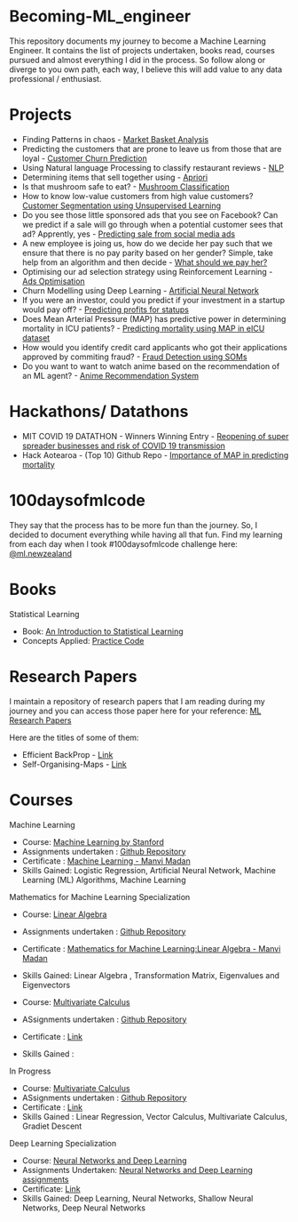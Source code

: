 # Becoming-ML_engineer
This repository documents my journey to become a Machine Learning Engineer. It contains the list of projects undertaken, books read, courses pursued and almost everything I did in the process. So follow along or diverge to you own path, each way, I believe this will add value to any data professional / enthusiast.

# Projects 
* Finding Patterns in chaos - [Market Basket Analysis](https://github.com/manvimadan12/Market-Basket-Analysis) 
* Predicting the customers that are prone to leave us from those that are loyal - [Customer Churn Prediction](https://github.com/manvimadan12/Customer-Churn-Prediction)
* Using Natural language Processing to classify restaurant reviews - [NLP](https://github.com/manvimadan12/NLP) 
* Determining items that sell together using - [Apriori](https://github.com/manvimadan12/Apriori-)
* Is that mushroom safe to eat? - [Mushroom Classification](https://github.com/manvimadan12/Mushroom-Classification)
* How to know low-value customers from high value customers? [Customer Segmentation using Unsupervised Learning](https://github.com/manvimadan12/Mall-Customer-Segmentation)
* Do you see those little sponsored ads that you see on Facebook? Can we predict if a sale will go through when a potential customer sees that ad? Apprently, yes - [Predicting sale from social media ads](https://github.com/manvimadan12/Predicting-sale-from-social-media-ads-) 
* A new employee is joing us, how do we decide her pay such that we ensure that there is no pay parity based on her gender? Simple, take help from an algorithm and then decide - [What should we pay her?](https://github.com/manvimadan12/What-should-we-pay-her-)
* Optimising our ad selection strategy using Reinforcement Learning - [Ads Optimisation](https://github.com/manvimadan12/Ads-Optimisation)
* Churn Modelling using Deep Learning - [Artificial Neural Network](https://github.com/manvimadan12/ANN)  
* If you were an investor, could you predict if your investment in a startup would pay off? - [Predicting profits for statups](https://github.com/manvimadan12/Predicting_Profits_for_startups)
* Does Mean Arterial Pressure (MAP) has predictive power in determining mortality in ICU patients? - [Predicting mortality using MAP in eICU dataset](https://github.com/manvimadan12/Predicting_Mortality_using_BP_in_eICU_dataset)
* How would you identify credit card applicants who got their applications approved by commiting fraud? - [Fraud Detection using SOMs](https://github.com/manvimadan12/Fraud-detection)
* Do you want to want to watch anime based on the recommendation of an ML agent? - [Anime Recommendation System](https://github.com/manvimadan12/Anime-Recommendation-System)

# Hackathons/ Datathons
* MIT COVID 19 DATATHON - Winners 
Winning Entry - [Reopening of super spreader businesses and risk of COVID 19 transmission](https://github.com/garbamoussa/Reopening-of-super-spreader-businesses-and-risk-of-COVID-19-transmission-)
* Hack Aotearoa - (Top 10)
Github Repo - [Importance of MAP in predicting mortality](https://github.com/manvimadan12/Importance-of-MAP-in-predicting-mortality-)

# 100daysofmlcode
They say that the process has to be more fun than the journey. So, I decided to document everything while having all that fun. Find my learning from each day when I took #100daysofmlcode challenge here: [@ml.newzealand](https://www.instagram.com/ml.newzealand/)

# Books
Statistical Learning 
* Book: [An Introduction to Statistical Learning](http://faculty.marshall.usc.edu/gareth-james/ISL/ISLR%20Seventh%20Printing.pdf)
* Concepts Applied: [Practice Code](https://github.com/manvimadan12/Statistical-Learning)


# Research Papers
I maintain a repository of research papers that I am reading during my journey and you can access those paper here for your reference: [ML Research Papers](https://github.com/manvimadan12/ML-Research-Papers-)

Here are the titles of some of them:
* Efficient BackProp - [Link](https://github.com/manvimadan12/ML-Research-Papers-/tree/master/Deep%20Learning)
* Self-Organising-Maps - [Link](https://github.com/manvimadan12/ML-Research-Papers-/blob/master/Deep%20Learning/SOM/1990-Kohonen-PIEEE.pdf)

# Courses 
Machine Learning 
* Course: [Machine Learning by Stanford](https://www.coursera.org/learn/machine-learning)
* Assignments undertaken : [Github Repository](https://github.com/manvimadan12/Machine_Learning-Stanford-)
* Certificate : [Machine Learning - Manvi Madan](https://www.coursera.org/account/accomplishments/records/D3BM9EL7TGT5)
* Skills Gained: Logistic Regression, Artificial Neural Network, Machine Learning (ML) Algorithms, Machine Learning

Mathematics for Machine Learning Specialization
* Course: [Linear Algebra](https://www.coursera.org/learn/linear-algebra-machine-learning)
* Assignments undertaken : [Github Repository](https://github.com/manvimadan12/Mathematics-for-Machine-Learning-)
* Certificate : [Mathematics for Machine Learning:Linear Algebra - Manvi Madan](https://www.coursera.org/account/accomplishments/records/XXSATB4VXR4D)
* Skills Gained: Linear Algebra , Transformation Matrix,  Eigenvalues and Eigenvectors


* Course: [Multivariate Calculus]()
* ASsignments undertaken : [Github Repository](https://github.com/manvimadan12/Mathematics-for-Machine-Learning-)
* Certificate : [Link](https://www.coursera.org/account/accomplishments/records/RRUN7CHZAR95)
* Skills Gained : 

In Progress
* Course: [Multivariate Calculus]()
* ASsignments undertaken : [Github Repository](https://github.com/manvimadan12/Mathematics-for-Machine-Learning-)
* Certificate : [Link](https://www.coursera.org/account/accomplishments/records/RRUN7CHZAR95)
* Skills Gained : Linear Regression, Vector Calculus, Multivariate Calculus, Gradiet Descent


Deep Learning Specialization
* Course: [Neural Networks and Deep Learning]()
* Assignments Undertaken: [Neural Networks and Deep Learning assignments](https://github.com/manvimadan12/Deep_Learning_Specialization)
* Certificate: [Link](https://www.coursera.org/account/accomplishments/records/NVFDF2CLGEDV)
* Skills Gained: Deep Learning, Neural Networks, Shallow Neural Networks, Deep Neural Networks

